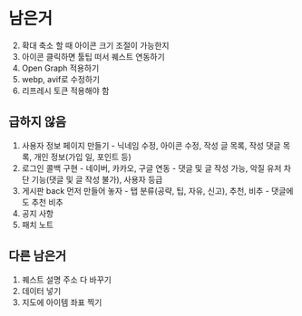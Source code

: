# 남은거

2. 확대 축소 할 때 아이콘 크기 조절이 가능한지
3. 아이콘 클릭하면 툴팁 떠서 퀘스트 연동하기
4. Open Graph 적용하기
5. webp, avif로 수정하기
6. 리프레시 토큰 적용해야 함

## 급하지 않음

1. 사용자 정보 페이지 만들기 - 닉네임 수정, 아이콘 수정, 작성 글 목록, 작성 댓글 목록, 개인 정보(가입 일, 포인트 등)
2. 로그인 콜백 구현 - 네이버, 카카오, 구글 연동 - 댓글 및 글 작성 가능, 악질 유저 차단 기능(댓글 및 글 작성 불가), 사용자 등급
3. 게시판 back 먼저 만들어 놓자 - 탭 분류(공략, 팁, 자유, 신고), 추천, 비추 - 댓글에도 추천 비추
4. 공지 사항
5. 패치 노트

## 다른 남은거

1. 퀘스트 설명 주소 다 바꾸기
2. 데이터 넣기
3. 지도에 아이템 좌표 찍기
